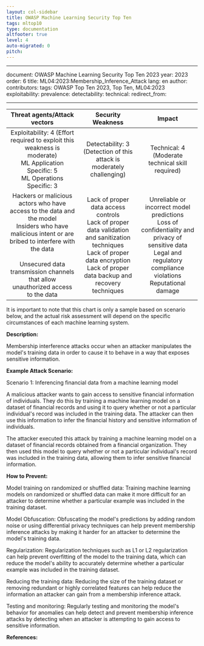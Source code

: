 ```yaml
---
layout: col-sidebar
title: OWASP Machine Learning Security Top Ten
tags: mltop10
type: documentation
altfooter: true
level: 4
auto-migrated: 0
pitch:
---
```

---

document: OWASP Machine Learning Security Top Ten 2023
year: 2023
order: 6
title: ML04:2023:Membership_Inference_Attack
lang: en
author:
contributors:
tags: OWASP Top Ten 2023, Top Ten, ML04:2023
exploitability:
prevalence:
detectability:
technical:
redirect_from:

---

|                                                                                                         Threat agents/Attack vectors                                                                                                         |                                                                                     Security Weakness                                                                                     |                                                                                  Impact                                                                                 |
|:--------------------------------------------------------------------------------------------------------------------------------------------------------------------------------------------------------------------------------------------:|:-----------------------------------------------------------------------------------------------------------------------------------------------------------------------------------------:|:-----------------------------------------------------------------------------------------------------------------------------------------------------------------------:|
|                                                     Exploitability: 4 (Effort required to exploit this weakness is moderate)<br>ML Application Specific: 5 <br>ML Operations Specific: 3                                                     |                                                         Detectability: 3 <br>(Detection of this attack is moderately challenging)                                                         |                                                        Technical: 4 <br>(Moderate technical skill required)<br>                                                         |
| Hackers or malicious actors who have access to the data and the model<br>Insiders who have malicious intent or are bribed to interfere with the data<br> <br>Unsecured data transmission channels that allow unauthorized access to the data | Lack of proper data access controls<br>Lack of proper data validation and sanitization techniques<br>Lack of proper data encryption<br>Lack of proper data backup and recovery techniques | Unreliable or incorrect model predictions<br>Loss of confidentiality and privacy of sensitive data<br>Legal and regulatory compliance violations<br>Reputational damage |

It is important to note that this chart is only a sample based on
scenario below, and the actual risk assessment will depend on the
specific circumstances of each machine learning system.

**Description:**

Membership interference attacks occur when an attacker manipulates the
model's training data in order to cause it to behave in a way that
exposes sensitive information.

**Example Attack Scenario:**

Scenario 1: Inferencing financial data from a machine learning model

A malicious attacker wants to gain access to sensitive financial
information of individuals. They do this by training a machine learning
model on a dataset of financial records and using it to query whether or
not a particular individual's record was included in the training data.
The attacker can then use this information to infer the financial
history and sensitive information of individuals.

The attacker executed this attack by training a machine learning model
on a dataset of financial records obtained from a financial
organization. They then used this model to query whether or not a
particular individual\'s record was included in the training data,
allowing them to infer sensitive financial information.

**How to Prevent:**

Model training on randomized or shuffled data: Training machine learning
models on randomized or shuffled data can make it more difficult for an
attacker to determine whether a particular example was included in the
training dataset.

Model Obfuscation: Obfuscating the model's predictions by adding random
noise or using differential privacy techniques can help prevent
membership inference attacks by making it harder for an attacker to
determine the model's training data.

Regularization: Regularization techniques such as L1 or L2
regularization can help prevent overfitting of the model to the training
data, which can reduce the model's ability to accurately determine
whether a particular example was included in the training dataset.

Reducing the training data: Reducing the size of the training dataset or
removing redundant or highly correlated features can help reduce the
information an attacker can gain from a membership inference attack.

Testing and monitoring: Regularly testing and monitoring the model's
behavior for anomalies can help detect and prevent membership inference
attacks by detecting when an attacker is attempting to gain access to
sensitive information.

**References:**
